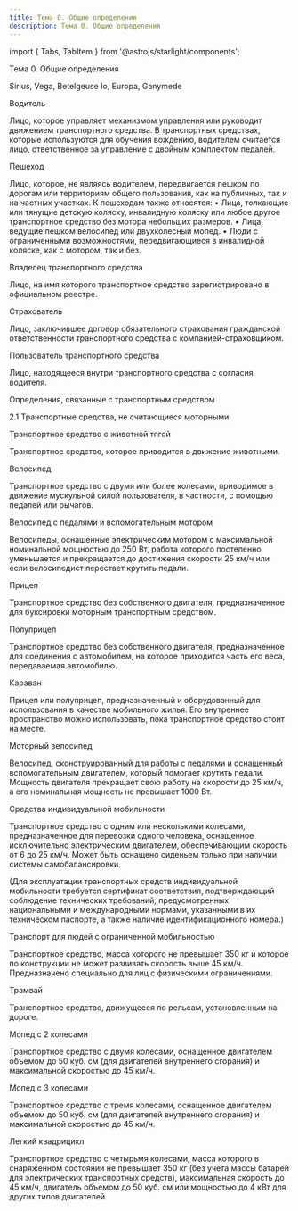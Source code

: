 ```yaml
---
title: Тема 0. Общие определения
description: Тема 0. Общие определения
---
```


import { Tabs, TabItem } from '@astrojs/starlight/components';

Тема 0. Общие определения

<Tabs>
  <TabItem label="Stars">Sirius, Vega, Betelgeuse</TabItem>
  <TabItem label="Moons">Io, Europa, Ganymede</TabItem>
</Tabs>

Водитель

Лицо, которое управляет механизмом управления или руководит движением транспортного средства. В транспортных средствах, которые используются для обучения вождению, водителем считается лицо, ответственное за управление с двойным комплектом педалей.

Пешеход

Лицо, которое, не являясь водителем, передвигается пешком по дорогам или территориям общего пользования, как на публичных, так и на частных участках. К пешеходам также относятся:
	•	Лица, толкающие или тянущие детскую коляску, инвалидную коляску или любое другое транспортное средство без мотора небольших размеров.
	•	Лица, ведущие пешком велосипед или двухколесный мопед.
	•	Люди с ограниченными возможностями, передвигающиеся в инвалидной коляске, как с мотором, так и без.

Владелец транспортного средства

Лицо, на имя которого транспортное средство зарегистрировано в официальном реестре.

Страхователь

Лицо, заключившее договор обязательного страхования гражданской ответственности транспортного средства с компанией-страховщиком.

Пользователь транспортного средства

Лицо, находящееся внутри транспортного средства с согласия водителя.

Определения, связанные с транспортным средством

2.1 Транспортные средства, не считающиеся моторными

Транспортное средство с животной тягой

Транспортное средство, которое приводится в движение животными.

Велосипед

Транспортное средство с двумя или более колесами, приводимое в движение мускульной силой пользователя, в частности, с помощью педалей или рычагов.

Велосипед с педалями и вспомогательным мотором

Велосипеды, оснащенные электрическим мотором с максимальной номинальной мощностью до 250 Вт, работа которого постепенно уменьшается и прекращается до достижения скорости 25 км/ч или если велосипедист перестает крутить педали.

Прицеп

Транспортное средство без собственного двигателя, предназначенное для буксировки моторным транспортным средством.

Полуприцеп

Транспортное средство без собственного двигателя, предназначенное для соединения с автомобилем, на которое приходится часть его веса, передаваемая автомобилю.

Караван

Прицеп или полуприцеп, предназначенный и оборудованный для использования в качестве мобильного жилья. Его внутреннее пространство можно использовать, пока транспортное средство стоит на месте.

Моторный велосипед

Велосипед, сконструированный для работы с педалями и оснащенный вспомогательным двигателем, который помогает крутить педали. Мощность двигателя прекращает свою работу на скорости до 25 км/ч, а его номинальная мощность не превышает 1000 Вт.

Средства индивидуальной мобильности

Транспортное средство с одним или несколькими колесами, предназначенное для перевозки одного человека, оснащенное исключительно электрическим двигателем, обеспечивающим скорость от 6 до 25 км/ч.
Может быть оснащено сиденьем только при наличии системы самобалансировки.

(Для эксплуатации транспортных средств индивидуальной мобильности требуется сертификат соответствия, подтверждающий соблюдение технических требований, предусмотренных национальными и международными нормами, указанными в их техническом паспорте, а также наличие идентификационного номера.)

Транспорт для людей с ограниченной мобильностью

Транспортное средство, масса которого не превышает 350 кг и которое по конструкции не может развивать скорость выше 45 км/ч. Предназначено специально для лиц с физическими ограничениями.

Трамвай

Транспортное средство, движущееся по рельсам, установленным на дороге.

Мопед с 2 колесами

Транспортное средство с двумя колесами, оснащенное двигателем объемом до 50 куб. см (для двигателей внутреннего сгорания) и максимальной скоростью до 45 км/ч.

Мопед с 3 колесами

Транспортное средство с тремя колесами, оснащенное двигателем объемом до 50 куб. см (для двигателей внутреннего сгорания) и максимальной скоростью до 45 км/ч.

Легкий квадрицикл

Транспортное средство с четырьмя колесами, масса которого в снаряженном состоянии не превышает 350 кг (без учета массы батарей для электрических транспортных средств), максимальная скорость до 45 км/ч, двигатель объемом до 50 куб. см или мощностью до 4 кВт для других типов двигателей.